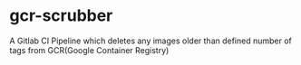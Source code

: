 # gcr-scrubber
A Gitlab CI Pipeline which deletes any images older than defined number of tags from GCR(Google Container Registry)
